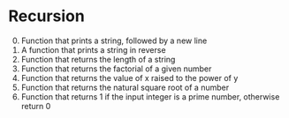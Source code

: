 # Recursion
0. Function that prints a string, followed by a new line
1. A function that prints a string in reverse
2. Function that returns the length of a string
3. Function that returns the factorial of a given number
4. Function that returns the value of x raised to the power of y
5. Function that returns the natural square root of a number
6. Function that returns 1 if the input integer is a prime number, otherwise return 0
